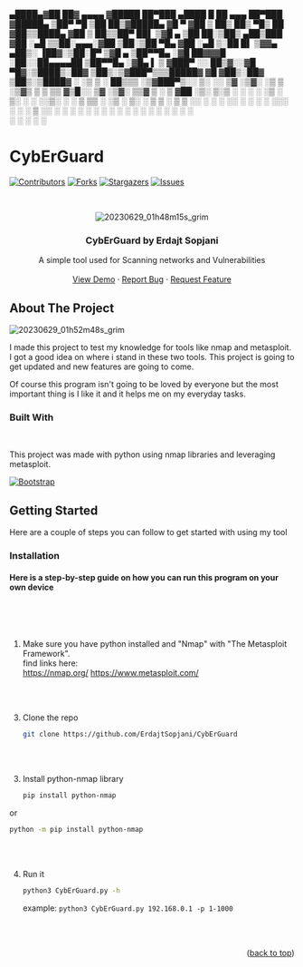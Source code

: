  ▄████▄▓██   ██▓ ▄▄▄▄   ▓█████  ██▀███    ▄████  █    ██  ▄▄▄       ██▀███  ▓█████▄ 
▒██▀ ▀█ ▒██  ██▒▓█████▄ ▓█   ▀ ▓██ ▒ ██▒ ██▒ ▀█▒ ██  ▓██▒▒████▄    ▓██ ▒ ██▒▒██▀ ██▌
▒▓█    ▄ ▒██ ██░▒██▒ ▄██▒███   ▓██ ░▄█ ▒▒██░▄▄▄░▓██  ▒██░▒██  ▀█▄  ▓██ ░▄█ ▒░██   █▌
▒▓▓▄ ▄██▒░ ▐██▓░▒██░█▀  ▒▓█  ▄ ▒██▀▀█▄  ░▓█  ██▓▓▓█  ░██░░██▄▄▄▄██ ▒██▀▀█▄  ░▓█▄   ▌
▒ ▓███▀ ░░ ██▒▓░░▓█  ▀█▓░▒████▒░██▓ ▒██▒░▒▓███▀▒▒▒█████▓  ▓█   ▓██▒░██▓ ▒██▒░▒████▓ 
░ ░▒ ▒  ░ ██▒▒▒ ░▒▓███▀▒░░ ▒░ ░░ ▒▓ ░▒▓░ ░▒   ▒ ░▒▓▒ ▒ ▒  ▒▒   ▓▒█░░ ▒▓ ░▒▓░ ▒▒▓  ▒ 
  ░  ▒  ▓██ ░▒░ ▒░▒   ░  ░ ░  ░  ░▒ ░ ▒░  ░   ░ ░░▒░ ░ ░   ▒   ▒▒ ░  ░▒ ░ ▒░ ░ ▒  ▒ 
░       ▒ ▒ ░░   ░    ░    ░     ░░   ░ ░ ░   ░  ░░░ ░ ░   ░   ▒     ░░   ░  ░ ░  ░ 
░ ░     ░ ░      ░         ░  ░   ░           ░    ░           ░  ░   ░        ░    
░       ░ ░           ░                                                      ░     


# CybErGuard
<a name="readme-top"></a>


[![Contributors][contributors-shield]][contributors-url]
[![Forks][forks-shield]][forks-url]
[![Stargazers][stars-shield]][stars-url]
[![Issues][issues-shield]][issues-url]


<!-- PROJECT LOGO -->
<br />
<div align="center">
  
  ![20230629_01h48m15s_grim](https://github.com/ErdajtSopjani/CybErGuard/assets/120386306/e6dde90c-c21c-4584-be3b-c1ae04f8f4f8)


  <h3 align="center">CybErGuard by Erdajt Sopjani</h3>

  <p align="center">
    A simple tool used for Scanning networks and Vulnerabilities
    <br />
    <br />
    <a href="https://github.com/ErdajtSopjani/CybErGuard/releases">View Demo</a>
    ·
    <a href="https://github.com/ErdajtSopjani/CybErGuard/issues">Report Bug</a>
    ·
    <a href="https://github.com/ErdajtSopjani/CybErGuard/issues">Request Feature</a>
  </p>
</div>


<!-- ABOUT THE PROJECT -->
## About The Project

![20230629_01h52m48s_grim](https://github.com/ErdajtSopjani/CybErGuard/assets/120386306/0cba2d5c-56c2-4ee9-a7df-efaa56de12a9)


I made this project to test my knowledge for tools like nmap and metasploit.
I got a good idea on where i stand in these two tools. This project is going to get updated and new features are going to come.


Of course this program isn't going to be loved by everyone but the most important thing is I like it and it helps me on my everyday tasks.




### Built With
<br>

This project was made with python using nmap libraries and leveraging metasploit.



[![Bootstrap][Bootstrap.com]][Bootstrap-url]





<!-- GETTING STARTED -->
## Getting Started

Here are a couple of steps you can follow to get started with using my tool

### Installation

#### Here is a step-by-step guide on how you can run this program on your own device
<br>
<br>
<br>

1. Make sure you have python installed and "Nmap" with "The Metasploit Framework". <br>
   find links here: <br>
   https://nmap.org/
   https://www.metasploit.com/
<br>
<br>


3. Clone the repo
   ```sh
   git clone https://github.com/ErdajtSopjani/CybErGuard
   ```
<br>
<br>


3. Install python-nmap library
   ```sh
   pip install python-nmap
   ```
 or
   ```sh
   python -m pip install python-nmap
   ```
<br>
<br>

4. Run it
   ```sh
   python3 CybErGuard.py -h
   ```
   example:
        ```
        python3 CybErGuard.py 192.168.0.1 -p 1-1000
        ```

<br>
<br>




<p align="right">(<a href="#readme-top">back to top</a>)</p>



<!-- MARKDOWN LINKS & IMAGES -->
<!-- https://www.markdownguide.org/basic-syntax/#reference-style-links -->
[contributors-shield]: https://img.shields.io/github/contributors/ErdajtSopjani/CybErGuard?style=for-the-badge
[contributors-url]: https://github.com/ErdajtSopjani/CybErGuard/graphs/contributors
[forks-shield]: https://img.shields.io/github/forks/ErdajtSopjani/CybErGuard?style=for-the-badge
[forks-url]: https://github.com/ErdajtSopjani/CybErGuard/network/members
[stars-shield]: https://img.shields.io/github/stars/ErdajtSopjani/CybErGuard?style=for-the-badge
[stars-url]: https://github.com/ErdajtSopjani/CybErGuard/stargazers
[issues-shield]: https://img.shields.io/github/issues/ErdajtSopjani/CybErGuard?style=for-the-badge
[issues-url]: https://github.com/ErdajtSopjani/CybErGuard/issues
[Bootstrap.com]: https://img.shields.io/github/languages/top/ErdajtSopjani/CybErGuard?color=purple&style=for-the-badge
[Bootstrap-url]: https://www.python.org/
